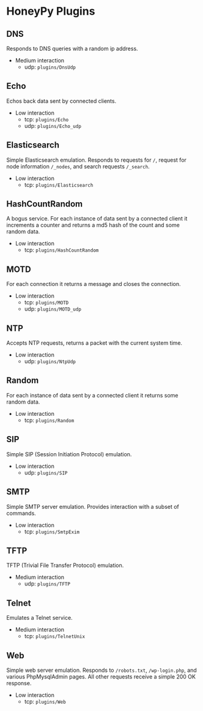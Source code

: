 # HoneyPy Plugins

## DNS

Responds to DNS queries with a random ip address.

- Medium interaction
    - udp: `plugins/DnsUdp`

## Echo

Echos back data sent by connected clients.

- Low interaction
    - tcp: `plugins/Echo`
    - udp: `plugins/Echo_udp`

## Elasticsearch

Simple Elasticsearch emulation. Responds to requests for `/`, request for node information `/_nodes`, and search requests `/_search`.

- Low interaction
    - tcp: `plugins/Elasticsearch`

## HashCountRandom

A bogus service. For each instance of data sent by a connected client it increments a counter and returns a md5 hash of the count and some random data.

- Low interaction
    - tcp: `plugins/HashCountRandom`

## MOTD

For each connection it returns a message and closes the connection.

- Low interaction
    - tcp: `plugins/MOTD`
    - udp: `plugins/MOTD_udp`

## NTP

Accepts NTP requests, returns a packet with the current system time.

- Low interaction
    - udp: `plugins/NtpUdp`

## Random

For each instance of data sent by a connected client it returns some random data.

- Low interaction
    - tcp: `plugins/Random`

## SIP

Simple SIP (Session Initiation Protocol) emulation.

- Low interaction
    - udp: `plugins/SIP`

## SMTP

Simple SMTP server emulation. Provides interaction with a subset of commands.

- Low interaction
    - tcp: `plugins/SmtpExim`

## TFTP

TFTP (Trivial File Transfer Protocol) emulation.

- Medium interaction
    - udp: `plugins/TFTP`

## Telnet

Emulates a Telnet service.

- Medium interaction
    - tcp: `plugins/TelnetUnix`

## Web

Simple web server emulation. Responds to `/robots.txt`, `/wp-login.php`, and various PhpMysqlAdmin pages. All other requests receive a simple 200 OK response.

- Low interaction
    - tcp: `plugins/Web`
